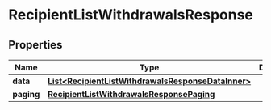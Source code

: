 

# RecipientListWithdrawalsResponse


## Properties

| Name | Type | Description | Notes |
|------------ | ------------- | ------------- | -------------|
|**data** | [**List&lt;RecipientListWithdrawalsResponseDataInner&gt;**](RecipientListWithdrawalsResponseDataInner.md) |  |  [optional] |
|**paging** | [**RecipientListWithdrawalsResponsePaging**](RecipientListWithdrawalsResponsePaging.md) |  |  [optional] |



